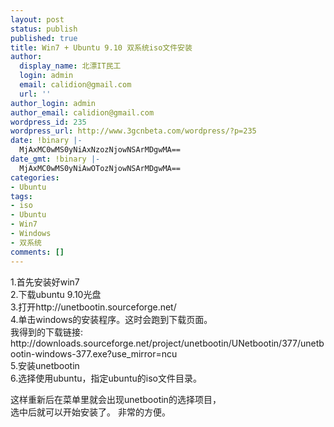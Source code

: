 ```yaml
---
layout: post
status: publish
published: true
title: Win7 + Ubuntu 9.10 双系统iso文件安装
author:
  display_name: 北漂IT民工
  login: admin
  email: calidion@gmail.com
  url: ''
author_login: admin
author_email: calidion@gmail.com
wordpress_id: 235
wordpress_url: http://www.3gcnbeta.com/wordpress/?p=235
date: !binary |-
  MjAxMC0wMS0yNiAxNzozNjowNSArMDgwMA==
date_gmt: !binary |-
  MjAxMC0wMS0yNiAwOTozNjowNSArMDgwMA==
categories:
- Ubuntu
tags:
- iso
- Ubuntu
- Win7
- Windows
- 双系统
comments: []
---
```

<p>1.首先安装好win7<br />
2.下载ubuntu 9.10光盘<br />
3.打开http:&#47;&#47;unetbootin.sourceforge.net&#47;<br />
4.单击windows的安装程序。这时会跑到下载页面。<br />
 我得到的下载链接: http:&#47;&#47;downloads.sourceforge.net&#47;project&#47;unetbootin&#47;UNetbootin&#47;377&#47;unetbootin-windows-377.exe?use_mirror=ncu<br />
5.安装unetbootin<br />
6.选择使用ubuntu，指定ubuntu的iso文件目录。 </p>
<p>这样重新后在菜单里就会出现unetbootin的选择项目，<br />
选中后就可以开始安装了。 非常的方便。</p>
